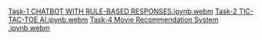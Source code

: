 [Task-1 CHATBOT WITH RULE-BASED  RESPONSES.ipynb.webm](https://github.com/user-attachments/assets/2d5f852d-6c41-4dc0-aeb7-5a84b65a7b94)
[Task-2 TIC-TAC-TOE AI.ipynb.webm](https://github.com/user-attachments/assets/eb31c925-1eac-4a7f-bda9-ce26dce990ad)
[Task-4 Movie Recommendation System .ipynb.webm](https://github.com/user-attachments/assets/5d750885-5ca9-41d0-94b6-2dff04a39ba5)

